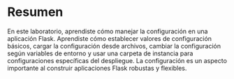 # Resumen

En este laboratorio, aprendiste cómo manejar la configuración en una aplicación Flask. Aprendiste cómo establecer valores de configuración básicos, cargar la configuración desde archivos, cambiar la configuración según variables de entorno y usar una carpeta de instancia para configuraciones específicas del despliegue. La configuración es un aspecto importante al construir aplicaciones Flask robustas y flexibles.
